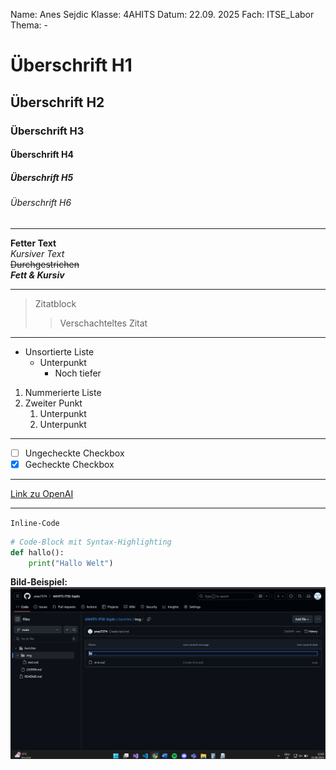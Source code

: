 Name: Anes Sejdic
Klasse: 4AHITS
Datum: 22.09. 2025
Fach: ITSE_Labor
Thema: -

# Überschrift H1
## Überschrift H2
### Überschrift H3
#### Überschrift H4
##### Überschrift H5
###### Überschrift H6

---

**Fetter Text**  
*Kursiver Text*  
~~Durchgestrichen~~  
**_Fett & Kursiv_**

---

> Zitatblock
>> Verschachteltes Zitat

---

- Unsortierte Liste
  - Unterpunkt
    - Noch tiefer

1. Nummerierte Liste
2. Zweiter Punkt
   1. Unterpunkt
   2. Unterpunkt

---

- [ ] Ungecheckte Checkbox  
- [x] Gecheckte Checkbox  

---

[Link zu OpenAI](https://openai.com) 

---

`Inline-Code`

```python
# Code-Block mit Syntax-Highlighting
def hallo():
    print("Hallo Welt")
```

**Bild-Beispiel:**  
![Beispielbild](img/image.png)
